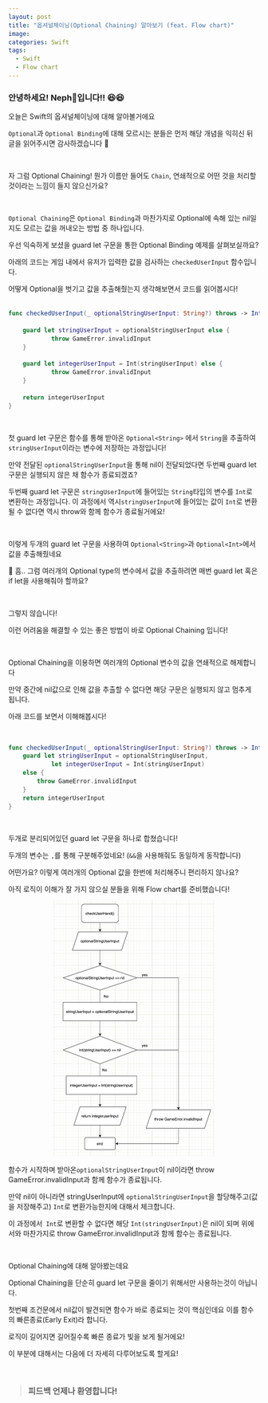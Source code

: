 ```yaml
---
layout: post
title: "옵셔널체이닝(Optional Chaining) 알아보기 (feat. Flow chart)"
image: 
categories: Swift
tags:
  - Swift
  - Flow chart
---
```


### 안녕하세요! Neph🌱입니다!! 😆😆

오늘은 Swift의 옵셔널체이닝에 대해 알아볼거에요

`Optional`과 `Optional Binding`에 대해 모르시는 분들은 먼저 해당 개념을 익히신 뒤 글을 읽어주시면 감사하겠습니다 🥲

<br/>

자 그럼 Optional Chaining! 뭔가 이름만 들어도 `Chain`, 연쇄적으로 어떤 것을 처리할 것이라는 느낌이 들지 않으신가요? 

<br/>

`Optional Chaining`은 `Optional Binding`과 마찬가지로 Optional에 속해 있는 nil일지도 모르는 값을 꺼내오는 방법 중 하나입니다. 

우선 익숙하게 보셨을 guard let 구문을 통한 Optional Binding 예제를 살펴보실까요?

아래의 코드는 게임 내에서 유저가 입력한 값을 검사하는 `checkedUserInput` 함수입니다.

어떻게 Optional을 벗기고 값을 추출해줬는지 생각해보면서 코드를 읽어봅시다!

```swift

func checkedUserInput(_ optionalStringUserInput: String?) throws -> Int{
  
	guard let stringUserInput = optionalStringUserInput else {
			throw GameError.invalidInput
	}
  
	guard let integerUserInput = Int(stringUserInput) else {
			throw GameError.invalidInput
	}
  
	return integerUserInput
}
```

<br/>

첫 guard let 구문은 함수를 통해 받아온 `Optional<String>` 에서 `String`을 추출하여 `stringUserInput`이라는 변수에 저장하는 과정입니다!

만약 전달된 `optionalStringUserInput`을 통해 nil이 전달되었다면 두번째 guard let 구문은 실행되지 않은 채 함수가 종료되겠죠?

두번째 guard let 구문은 `stringUserInput`에 들어있는 `String`타입의 변수를 `Int`로 변환하는 과정입니다. 이 과정에서 역시`stringUserInput`에 들어있는 값이 `Int`로 변환될 수 없다면 역시 throw와 함께 함수가 종료될거에요!

<br/>

이렇게 두개의 guard let 구문을 사용하여 `Optional<String>`과 `Optional<Int>`에서 값을 추출해줬네요

🧐 흠.. 그럼 여러개의 Optional type의 변수에서 값을 추출하려면 매번 guard let 혹은 if let을 사용해줘야 할까요?

<br/>

그렇지 않습니다!

이런 어려움을 해결할 수 있는 좋은 방법이 바로 Optional Chaining 입니다!

<br/>

Optional Chaining을 이용하면 여러개의 Optional 변수의 값을 연쇄적으로 해제합니다

만약 중간에 nil값으로 인해 값을 추출할 수 없다면 해당 구문은 실행되지 않고 멈추게 됩니다.

아래 코드를 보면서 이해해봅시다!

<br/>

```swift
func checkedUserInput(_ optionalStringUserInput: String?) throws -> Int {
	guard let stringUserInput = optionalStringUserInput,
  			let integerUserInput = Int(stringUserInput)
	else {
		throw GameError.invalidInput
	}
	return integerUserInput
}
```

<br/>

두개로 분리되어있던 guard let 구문을 하나로 합쳤습니다!

두개의 변수는 `,`를 통해 구분해주었네요! (`&&`을 사용해줘도 동일하게 동작합니다)

어떤가요? 이렇게 여러개의 Optional 값을 한번에 처리해주니 편리하지 않나요?

아직 로직이 이해가 잘 가지 않으실 분들을 위해 Flow chart를 준비했습니다!

<p align="center"><img src="/assets/images/posts/OptionalChainingFlowChart.png" alt="OptionalChainingFlowChart" style="zoom:50%;" /></p>

함수가 시작하며 받아온`optionalStringUserInput`이 nil이라면 throw GameError.invalidInput과 함께 함수가 종료됩니다.

만약 nil이 아니라면 stringUserInput에 `optionalStringUserInput`을 할당해주고(값을 저장해주고) `Int`로 변환가능한지에 대해서 체크합니다.

이 과정에서` Int`로 변환할 수 없다면 해당 `Int(stringUserInput)`은 nil이 되며 위에서와 마찬가지로 throw GameError.invalidInput과 함께 함수는 종료됩니다.

<br/>

Optional Chaining에 대해 알아봤는데요 

Optional Chaining을 단순히 guard let 구문을 줄이기 위해서만 사용하는것이 아닙니다.

첫번째 조건문에서 nil값이 발견되면 함수가 바로 종료되는 것이 핵심인데요 이를 함수의 빠른종료(Early Exit)라 합니다.

로직이 길어지면 길어질수록 빠른 종료가 빛을 보게 될거에요!

이 부분에 대해서는 다음에 더 자세히 다루어보도록 할게요!

<br/>

>### 피드백 언제나 환영합니다!